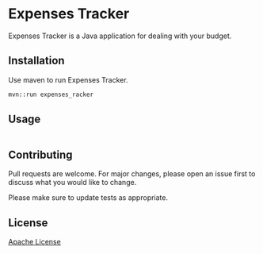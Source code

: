 # Expenses Tracker

Expenses Tracker is a Java application for dealing with your budget.

## Installation

Use maven to run Expenses Tracker.

```bash
mvn::run expenses_racker
```

## Usage

```java

```

## Contributing
Pull requests are welcome. For major changes, please open an issue first to discuss what you would like to change.

Please make sure to update tests as appropriate.

## License
[Apache License](http://www.apache.org/licenses/)